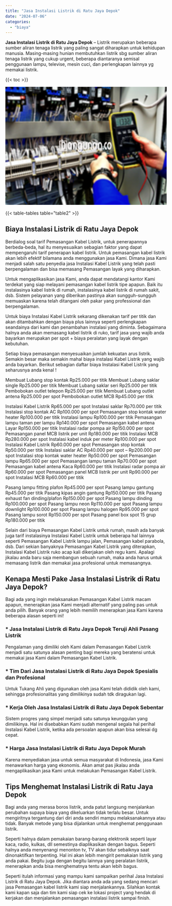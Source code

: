 ```yaml
---
title: "Jasa Instalasi Listrik di Ratu Jaya Depok"
date: "2024-07-06"
categories: 
  - "biaya"
---
```


**Jasa Instalasi Listrik di Ratu Jaya Depok** – Listrik merupakan beberapa sumber aliran tenaga listrik yang paling sangat diharapkan untuk kehidupan manusia. Masing-masing hunian membutuhkan listrik sbg sumber aliran tenaga listrik yang cukup urgent, beberapa diantaranya semisal penggunaan lampu, televise, mesin cuci, dan perlengkapan lainnya yg memakai listrik.

{{< toc >}}

![Jasa Instalasi Listrik di Ratu Jaya Depok](/images/instalasi-listrik-murah05.png)

{{< table-tables table="table2" >}}

## Biaya Instalasi Listrik di Ratu Jaya Depok

Berdialog soal tarif Pemasangan Kabel Listrik, untuk penerapannya berbeda-beda, hal itu menyesuaikan sebagian faktor yang dapat mempengaruhi tarif penerapan kabel listrik. Untuk pemasangan kabel listrik akan lebih efektif bilamana anda menggunakan jasa Kami. Dimana jasa Kami menjadi salah satu penyedia jasa Instalasi Kabel Listrik yang telah pasti berpengalaman dan bisa memasang Pemasangan layak yang diharapkan.

Untuk mengaplikasikan jasa Kami, anda dapat mendatangi kantor Kami terdekat yang siap melayani pemasangan kabel listrik tipe apapun. Baik itu instalasinya kabel listrik di rumah, instalasinya kabel listrik di rumah sakit, dsb. Sistem pelayanan yang diberikan pastinya akan sungguh-sungguh memuaskan karena telah ditangani oleh pakar yang professional dan berpengalaman.

Untuk biaya Instalasi Kabel Listrik sekarang dikenakan tarif per titik dan akan ditambahkan dengan biaya plus lainnya seperti perlengkapan seandainya dari kami dan penambahan instalasi yang diminta. Sebagaimana halnya anda akan memasang kabel listrik di ruko, tarif jasa yang wajib anda bayarkan merupakan per spot + biaya peralatan yang layak dengan kebutuhan.

Setiap biaya pemasangan menyesuaikan jumlah kekuatan arus listrik. Semakin besar maka semakin mahal biaya instalasi Kabel Listrik yang wajib anda bayarkan. Berikut sebagian daftar biaya Instalasi Kabel Listrik yang seharusnya anda kenal !

Membuat Lubang stop kontak Rp25.000 per titik Membuat Lubang saklar single Rp25.000 per titik Membuat Lubang saklar seri Rp25.000 per titik Pembobokan outlet telepon Rp25.000 per titik Membuat Lubang outlet antena Rp25.000 per spot Pembobokan outlet MCB Rp45.000 per titik

Instalasi Kabel Listrik Rp65.000 per spot Instalasi saklar Rp70.000 per titik Instalasi stop kontak AC Rp100.000 per spot Pemasangan stop kontak water heater Rp100.000 per titik Instalasi lampu Rp100.000 per titik Pemasangan lampu taman per lampu Rp140.000 per spot Pemasangan kabel antena Layar Rp150.000 per titik Instalasi radar pompa air Rp150.000 per spot Pemasangan panel MCB listrik per unit Rp180.000 per titik Instalasi MCB Rp280.000 per spot Instalasi kabel induk per meter Rp100.000 per spot Instalasi Kabel Listrik Rp60.000 per spot Pemasangan stop kontak Rp50.000 per titik Instalasi saklar AC Rp40.000 per spot – Rp200.000 per spot Instalasi stop kontak water heater Rp50.000 per spot Pemasangan lampu Rp65.000 per spot Pemasangan lampu taman Rp70.000 per spot Pemasangan kabel antena Kaca Rp60.000 per titik Instalasi radar pompa air Rp60.000 per spot Pemasangan panel MCB listrik per unit Rp90.000 per spot Instalasi MCB Rp60.000 per titik

Pasang lampu fitting plafon Rp45.000 per spot Pasang lampu gantung Rp45.000 per titik Pasang kipas angin gantung Rp150.000 per titik Pasang exhaust fan dinding/plafon Rp150.000 per spot Pasang lampu dinding Rp100.000 per spot Pasang lampu neon Rp110.000 per spot Pasang lampu downlight Rp100.000 per spot Pasang lampu halogen Rp95.000 per spot Pasang lampu sorot Rp150.000 per spot Pasang panel box spot 15 grup Rp180.000 per titik

Selain dari biaya Pemasangan Kabel Listrik untuk rumah, masih ada banyak juga tarif instalasinya Instalasi Kabel Listrik untuk beberapa hal lainnya seperti Pemasangan Kabel Listrik lampu jalan, Pemasangan kabel parabola, dsb. Dari sekian banyaknya Pemasangan Kabel Listrik yang diterapkan, Instalasi Kabel Listrik ruko acap kali dikerjakan oleh regu kami. Apalagi jikalau anda baru saja membangun sebuah rumah, maka anda harus untuk memasang listrik dan memakai jasa profesional untuk memasangnya.

## Kenapa Mesti Pake Jasa Instalasi Listrik di Ratu Jaya Depok?

Bagi ada yang ingin melaksanakan Pemasangan Kabel Listrik macam apapun, menerapkan jasa Kami menjadi alternatif yang paling pas untuk anda pilih. Banyak orang yang lebih memilih menerapkan jasa Kami karena beberapa alasan seperti ini!

### \* Jasa Instalasi Listrik di Ratu Jaya Depok Teruji Ahli Pasang Listrik

Pengalaman yang dimiliki oleh Kami dalam Pemasangan Kabel Listrik menjadi satu satunya alasan penting bagi mereka yang beratensi untuk memakai jasa Kami dalam Pemasangan Kabel Listrik.

### \* Tim Dari Jasa Instalasi Listrik di Ratu Jaya Depok Spesialis dan Profesional

Untuk Tukang Ahli yang digunakan oleh jasa Kami telah dididik oleh kami, sehingga profesionalitas yang dimilikinya sudah tdk diragukan lagi.

### \* Kerja Oleh Jasa Instalasi Listrik di Ratu Jaya Depok Sebentar

Sistem progres yang simpel menjadi satu satunya keunggulan yang dimilikinya. Hal ini disebabkan Kami sudah mengenal segala hal perihal Instalasi Kabel Listrik, ketika ada persoalan apapun akan bisa selesai dg cepat.

### \* Harga Jasa Instalasi Listrik di Ratu Jaya Depok Murah

Karena menyediakan jasa untuk semua masyarakat di Indonesia, jasa Kami menawarkan harga yang ekonomis. Akan amat pas jikalau anda mengaplikasikan jasa Kami untuk melakukan Pemasangan Kabel Listrik.

## Tips Menghemat Instalasi Listrik di Ratu Jaya Depok


Bagi anda yang merasa boros listrik, anda patut langsung menjalankan perubahan supaya biaya yang dikeluarkan tidak terlalu besar. Untuk mengiritnya tergantung dari diri anda sendiri mampu melaksanakannya atau tidak. Banyak metode yang bisa dijalankan untuk menghemat penggunaan listrik.

Seperti halnya dalam pemakaian barang-barang elektronik seperti layar kaca, radio, kulkas, dll semestinya diaplikasikan dengan bagus. Seperti halnya anda menyenangi menonton tv, TV akan tidur sebaiknya saat dinonaktifkan terpenting. Hal ini akan lebih mengirit pemakaian listrik yang anda pakai. Begitu juga dengan begitu lainnya yang peralatan listrik, menerapkan anda bisa menghematnya tentu akan lebih bagus.

Seperti itulah informasi yang mampu kami sampaikan perihal Jasa Instalasi Listrik di Ratu Jaya Depok. Jika diantara anda ada yang sedang mencari jasa Pemasangan kabel listrik kami siap menjalankannya. Silahkan kontak kami kapan saja dan tim kami siap cek ke lokasi project yang hendak di kerjakan dan menjalankan pemasangan instalasi listrik sampai finish.
